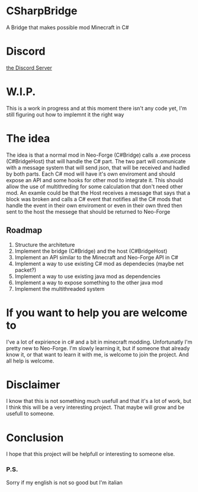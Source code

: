 # CSharpBridge
A Bridge that makes possible mod Minecraft in C#

# Discord
[the Discord Server](https://discord.gg/fT99w8ea)

# W.I.P.
This is a work in progress and at this moment there isn't any code yet, I'm still figuring out how to implemnt it the right way

# The idea
The idea is that a normal mod in Neo-Forge (C#Bridge) calls a .exe process (C#BridgeHost) that will handle the C# part. The two part will comunicate with a message system that will send json, that will be received and hadled by both parts. Each C# mod will have it's own enviroment and should expose an API and some hooks for other mod to integrate it. This should allow the use of multithreding for some calculation that don't need other mod. An examle could be that the Host receives a message that says that a block was broken and calls a C# event that notifies all the C# mods that handle the event in their own enviroment or even in their own thred then sent to the host the messege that should be returned to Neo-Forge

## Roadmap
1) Structure the architeture
2) Implement the bridge (C#Bridge) and the host (C#BridgeHost)
3) Implement an API similar to the Minecraft and Neo-Forge API in C#
4) Implement a way to use existing C# mod as dependecies (maybe net packet?)
5) Implement a way to use existing java mod as dependencies
6) Implement a way to expose something to the other java mod
7) Implement the multithreaded system

# If you want to help you are welcome to
I've a lot of expirience in c# and a bit in minecraft modding. Unfortunatly I'm pretty new to Neo-Forge. I'm slowly learning it, but if someone that already know it, or that want to learn it with me, is welcome to join the project.
And all help is welcome.

# Disclaimer 
I know that this is not something much usefull and that it's a lot of work, but I think this will be a very interesting project. That maybe will grow and be usefull to someone.

# Conclusion
I hope that this project will be helpfull or interesting to someone else.

### P.S.
Sorry if my english is not so good but I'm italian
